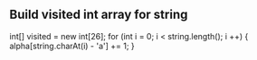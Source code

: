 ## Build visited int array for string
int[] visited = new int[26];
for (int i = 0; i < string.length(); i ++) {
    alpha[string.charAt(i) - 'a'] += 1;
}
